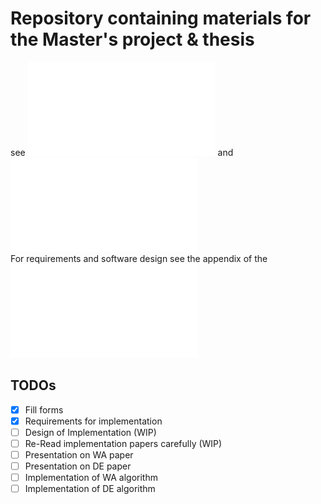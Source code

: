 # Repository containing materials for the Master's project & thesis
 
see ![Proposal](doc/proposal/proposal.pdf) and  ![Presentation](doc/proposal/presentation.pdf)  
For requirements and software design see the appendix of the ![report draft](doc/project_report/0-main.pdf)  

## TODOs  
- [x] Fill forms  
- [x] Requirements for implementation  
- [ ] Design of Implementation (WIP)  
- [ ] Re-Read implementation papers carefully (WIP)  
- [ ] Presentation on WA paper  
- [ ] Presentation on DE paper  
- [ ] Implementation of WA algorithm  
- [ ] Implementation of DE algorithm  
